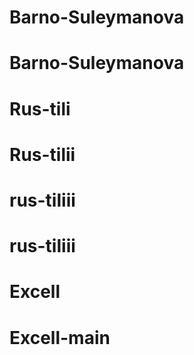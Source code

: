 # Barno-Suleymanova
# Barno-Suleymanova
# Rus-tili
# Rus-tilii
# rus-tiliii
# rus-tiliii
# Excell
# Excell-main
